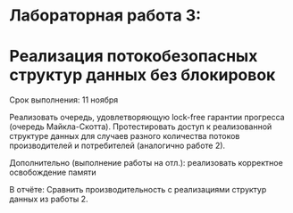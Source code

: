 # Лабораторная работа 3:
# Реализация потокобезопасных структур данных без блокировок
Срок выполнения: 11 ноября


Реализовать очередь, удовлетворяющую lock-free гарантии прогресса (очередь Майкла-Скотта).
Протестировать доступ к реализованной структуре  данных для случаев разного количества потоков производителей и потребителей (аналогично работе 2).  

Дополнительно (выполнение работы на отл.): реализовать корректное освобождение памяти

В отчёте: Сравнить производительность с реализациями структур данных из работы 2.


